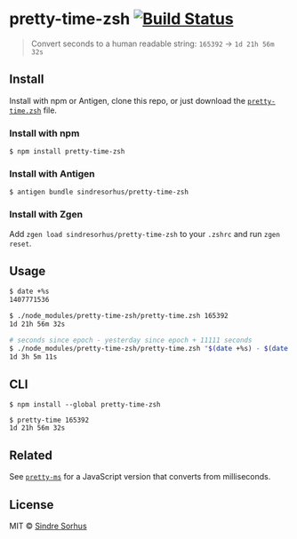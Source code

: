 # pretty-time-zsh [![Build Status](https://travis-ci.org/sindresorhus/pretty-time-zsh.svg?branch=master)](https://travis-ci.org/sindresorhus/pretty-time-zsh)

> Convert seconds to a human readable string: `165392` → `1d 21h 56m 32s`


## Install


Install with npm or Antigen, clone this repo, or just download the [`pretty-time.zsh`](pretty-time.zsh) file.

### Install with npm

```
$ npm install pretty-time-zsh
```

### Install with Antigen

```
$ antigen bundle sindresorhus/pretty-time-zsh
```

### Install with Zgen

Add `zgen load sindresorhus/pretty-time-zsh` to your `.zshrc` and run `zgen reset`.


## Usage

```sh
$ date +%s
1407771536

$ ./node_modules/pretty-time-zsh/pretty-time.zsh 165392
1d 21h 56m 32s

# seconds since epoch - yesterday since epoch + 11111 seconds
$ ./node_modules/pretty-time-zsh/pretty-time.zsh "$(date +%s) - $(date -v-1d +%s) + 11111"
1d 3h 5m 11s
```


## CLI

```
$ npm install --global pretty-time-zsh
```

```
$ pretty-time 165392
1d 21h 56m 32s
```


## Related

See [`pretty-ms`](https://github.com/sindresorhus/pretty-ms) for a JavaScript version that converts from milliseconds.


## License

MIT © [Sindre Sorhus](https://sindresorhus.com)
